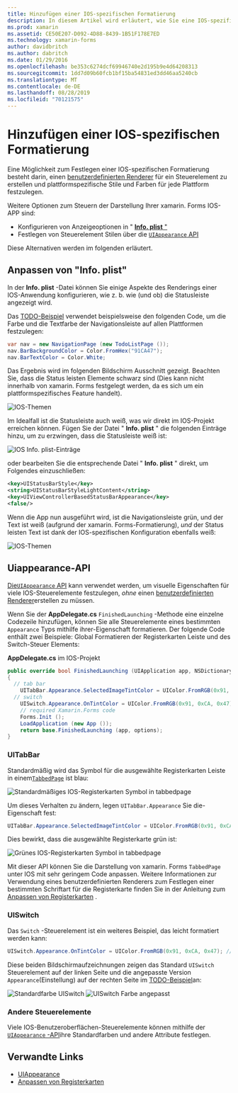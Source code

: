 ```yaml
---
title: Hinzufügen einer IOS-spezifischen Formatierung
description: In diesem Artikel wird erläutert, wie Sie eine IOS-spezifische Darstellung ohne einen benutzerdefinierten xamarin. Forms-Renderer festlegen.
ms.prod: xamarin
ms.assetid: CE50E207-D092-4D88-8439-1B51F178E7ED
ms.technology: xamarin-forms
author: davidbritch
ms.author: dabritch
ms.date: 01/29/2016
ms.openlocfilehash: be353c6274dcf69946740e2d195b9e4d64208313
ms.sourcegitcommit: 1dd7d09b60fcb1bf15ba54831ed3dd46aa5240cb
ms.translationtype: MT
ms.contentlocale: de-DE
ms.lasthandoff: 08/28/2019
ms.locfileid: "70121575"
---
```

# <a name="adding-ios-specific-formatting"></a>Hinzufügen einer IOS-spezifischen Formatierung

Eine Möglichkeit zum Festlegen einer IOS-spezifischen Formatierung besteht darin, einen [benutzerdefinierten Renderer](~/xamarin-forms/app-fundamentals/custom-renderer/index.md) für ein Steuerelement zu erstellen und plattformspezifische Stile und Farben für jede Plattform festzulegen.

Weitere Optionen zum Steuern der Darstellung Ihrer xamarin. Forms IOS-APP sind:

- Konfigurieren von Anzeigeoptionen in " [ **Info. plist** "](#info-plist)
- Festlegen von Steuerelement Stilen über die [ `UIAppearance` API](#uiappearance)

Diese Alternativen werden im folgenden erläutert.

<a name="info-plist"/>

## <a name="customizing-infoplist"></a>Anpassen von "Info. plist"

In der **Info. plist** -Datei können Sie einige Aspekte des Renderings einer IOS-Anwendung konfigurieren, wie z. b. wie (und ob) die Statusleiste angezeigt wird.

Das [TODO-Beispiel](https://docs.microsoft.com/samples/xamarin/xamarin-forms-samples/todo) verwendet beispielsweise den folgenden Code, um die Farbe und die Textfarbe der Navigationsleiste auf allen Plattformen festzulegen:

```csharp
var nav = new NavigationPage (new TodoListPage ());
nav.BarBackgroundColor = Color.FromHex("91CA47");
nav.BarTextColor = Color.White;
```

Das Ergebnis wird im folgenden Bildschirm Ausschnitt gezeigt. Beachten Sie, dass die Status leisten Elemente schwarz sind (Dies kann nicht innerhalb von xamarin. Forms festgelegt werden, da es sich um ein plattformspezifisches Feature handelt).

![](theme-images/status-default-sml.png "IOS-Themen")

Im Idealfall ist die Statusleiste auch weiß, was wir direkt im IOS-Projekt erreichen können. Fügen Sie der Datei " **Info. plist** " die folgenden Einträge hinzu, um zu erzwingen, dass die Statusleiste weiß ist:

![](theme-images/info-plist.png "IOS Info. plist-Einträge")

oder bearbeiten Sie die entsprechende Datei " **Info. plist** " direkt, um Folgendes einzuschließen:

```xml
<key>UIStatusBarStyle</key>
<string>UIStatusBarStyleLightContent</string>
<key>UIViewControllerBasedStatusBarAppearance</key>
<false/>
```

Wenn die App nun ausgeführt wird, ist die Navigationsleiste grün, und der Text ist weiß (aufgrund der xamarin. Forms-Formatierung), *und* der Status leisten Text ist dank der IOS-spezifischen Konfiguration ebenfalls weiß:

![](theme-images/status-white-sml.png "IOS-Themen")

<a name="uiappearance"/>

## <a name="uiappearance-api"></a>Uiappearance-API

[ Die`UIAppearance` API](~/ios/user-interface/ios-ui/introduction-to-the-appearance-api.md) kann verwendet werden, um visuelle Eigenschaften für viele IOS-Steuerelemente festzulegen, *ohne* einen [benutzerdefinierten Renderer](~/xamarin-forms/app-fundamentals/custom-renderer/index.md)erstellen zu müssen.

Wenn Sie der **AppDelegate.cs** `FinishedLaunching` -Methode eine einzelne Codezeile hinzufügen, können Sie alle Steuerelemente eines bestimmten `Appearance` Typs mithilfe ihrer-Eigenschaft formatieren. Der folgende Code enthält zwei Beispiele: Global Formatieren der Registerkarten Leiste und des Switch-Steuer Elements:

**AppDelegate.cs** im IOS-Projekt

```csharp
public override bool FinishedLaunching (UIApplication app, NSDictionary options)
{
  // tab bar
    UITabBar.Appearance.SelectedImageTintColor = UIColor.FromRGB(0x91, 0xCA, 0x47); // green
  // switch
    UISwitch.Appearance.OnTintColor = UIColor.FromRGB(0x91, 0xCA, 0x47); // green
    // required Xamarin.Forms code
    Forms.Init ();
    LoadApplication (new App ());
    return base.FinishedLaunching (app, options);
}
```

### <a name="uitabbar"></a>UITabBar

Standardmäßig wird das Symbol für die ausgewählte Registerkarten Leiste in einem[`TabbedPage`](~/xamarin-forms/app-fundamentals/navigation/tabbed-page.md)
ist blau:

![](theme-images/tabbar-default.png "Standardmäßiges IOS-Registerkarten Symbol in tabbedpage")

Um dieses Verhalten zu ändern, legen `UITabBar.Appearance` Sie die-Eigenschaft fest:

```csharp
UITabBar.Appearance.SelectedImageTintColor = UIColor.FromRGB(0x91, 0xCA, 0x47); // green
```

Dies bewirkt, dass die ausgewählte Registerkarte grün ist:

![](theme-images/tabbar-custom.png "Grünes IOS-Registerkarten Symbol in tabbedpage")

Mit dieser API können Sie die Darstellung von xamarin. Forms `TabbedPage` unter IOS mit sehr geringem Code anpassen. Weitere Informationen zur Verwendung eines benutzerdefinierten Renderers zum Festlegen einer bestimmten Schriftart für die Registerkarte finden Sie in der Anleitung zum [Anpassen von Registerkarten](https://github.com/xamarin/recipes/tree/master/Recipes/xamarin-forms/iOS/customize-tabs) .

### <a name="uiswitch"></a>UISwitch

Das `Switch` -Steuerelement ist ein weiteres Beispiel, das leicht formatiert werden kann:

```csharp
UISwitch.Appearance.OnTintColor = UIColor.FromRGB(0x91, 0xCA, 0x47); // green
```

Diese beiden Bildschirmaufzeichnungen zeigen das Standard `UISwitch` Steuerelement auf der linken Seite und die angepasste Version `Appearance`(Einstellung) auf der rechten Seite im [TODO-Beispiel](https://docs.microsoft.com/samples/xamarin/xamarin-forms-samples/todo)an:

![](theme-images/switch-default.png "Standardfarbe UISwitch") ![](theme-images/switch-custom.png "UISwitch Farbe angepasst")

### <a name="other-controls"></a>Andere Steuerelemente

Viele IOS-Benutzeroberflächen-Steuerelemente können mithilfe der [ `UIAppearance` -API](~/ios/user-interface/ios-ui/introduction-to-the-appearance-api.md)ihre Standardfarben und andere Attribute festlegen.



## <a name="related-links"></a>Verwandte Links

- [UIAppearance](~/ios/user-interface/ios-ui/introduction-to-the-appearance-api.md)
- [Anpassen von Registerkarten](https://github.com/xamarin/recipes/tree/master/Recipes/xamarin-forms/iOS/customize-tabs)
